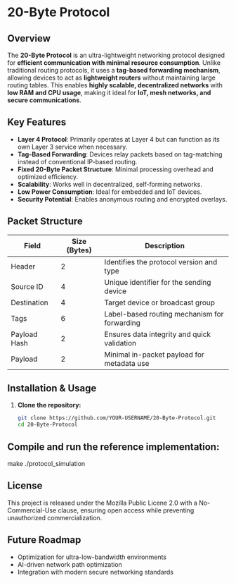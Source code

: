# 20-Byte Protocol

## Overview
The **20-Byte Protocol** is an ultra-lightweight networking protocol designed for **efficient communication with minimal resource consumption**. Unlike traditional routing protocols, it uses a **tag-based forwarding mechanism**, allowing devices to act as **lightweight routers** without maintaining large routing tables. This enables **highly scalable, decentralized networks** with **low RAM and CPU usage**, making it ideal for **IoT, mesh networks, and secure communications**.

## Key Features
- **Layer 4 Protocol**: Primarily operates at Layer 4 but can function as its own Layer 3 service when necessary.
- **Tag-Based Forwarding**: Devices relay packets based on tag-matching instead of conventional IP-based routing.
- **Fixed 20-Byte Packet Structure**: Minimal processing overhead and optimized efficiency.
- **Scalability**: Works well in decentralized, self-forming networks.
- **Low Power Consumption**: Ideal for embedded and IoT devices.
- **Security Potential**: Enables anonymous routing and encrypted overlays.

## Packet Structure
| Field         | Size (Bytes) | Description                                     |
|--------------|------------|-------------------------------------------------|
| Header       | 2          | Identifies the protocol version and type       |
| Source ID    | 4          | Unique identifier for the sending device       |
| Destination  | 4          | Target device or broadcast group               |
| Tags         | 6          | Label-based routing mechanism for forwarding   |
| Payload Hash | 2          | Ensures data integrity and quick validation    |
| Payload      | 2          | Minimal in-packet payload for metadata use     |

## Installation & Usage
1. **Clone the repository:**
   ```sh
   git clone https://github.com/YOUR-USERNAME/20-Byte-Protocol.git
   cd 20-Byte-Protocol

## Compile and run the reference implementation:
  make
./protocol_simulation

## License
This project is released under the Mozilla Public Licene 2.0 with a No-Commercial-Use clause, ensuring open access while preventing unauthorized commercialization.

## Future Roadmap
* Optimization for ultra-low-bandwidth environments
* AI-driven network path optimization
* Integration with modern secure networking standards
